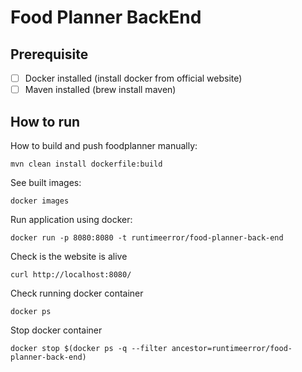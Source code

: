 # Food Planner BackEnd
## Prerequisite
- [ ] Docker installed (install docker from official website)
- [ ] Maven installed (brew install maven)

## How to run
How to build and push foodplanner manually:
```
mvn clean install dockerfile:build
```

See built images:
```
docker images
```

Run application using docker:
```
docker run -p 8080:8080 -t runtimeerror/food-planner-back-end
```

Check is the website is alive
```
curl http://localhost:8080/
```

Check running docker container
```
docker ps
```

Stop docker container
```
docker stop $(docker ps -q --filter ancestor=runtimeerror/food-planner-back-end)
```
